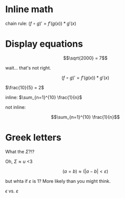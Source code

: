 # Inline math

chain rule: $(f \circ g)' = f'(g(x)) * g'(x)$ 

# Display equations

$$\sqrt{2000} = 7$$

wait... that's not right.

$$(f \circ g)\prime = f\prime(g(x)) * g\prime(x)$$

$\frac{10}{5} = 2$

inline: $\sum_{n=1}^{10} \frac{1}{n}$

not inline:

$$\sum_{n=1}^{10} \frac{1}{n}$$

# Greek letters

What the $\Sigma$?!?

Oh, $\Sigma \approx u$ <3

$$(a=b)\approx(|a-b|<\varepsilon)$$

but whta if $\varepsilon$ is 1? More likely than you might think.

$\epsilon$ vs. $\varepsilon$
